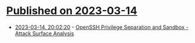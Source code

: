 # [Published on 2023-03-14](index.md)

* [2023-03-14, 20:02:20](https://lobste.rs/s/vwjchz/openssh_privilege_separation_sandbox) - [OpenSSH Privilege Separation and Sandbox - Attack Surface Analysis](https://jfrog.com/blog/examining-openssh-sandboxing-and-privilege-separation-attack-surface-analysis/)
